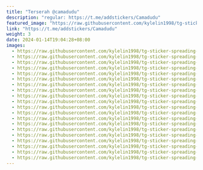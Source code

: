 ```yaml
---
title: "Terserah @camadudu"
description: "regular: https://t.me/addstickers/Camadudu"
featured_image: "https://raw.githubusercontent.com/kylelin1998/tg-sticker-spreading-worldwide-images/main/img/a6b12572-3f32-4d4b-8cea-1e9849e61b1f.jpg"
link: "https://t.me/addstickers/Camadudu"
weight: 3
date: 2024-01-14T19:04:28+08:00
images:
  - https://raw.githubusercontent.com/kylelin1998/tg-sticker-spreading-worldwide-images/main/img/a6b12572-3f32-4d4b-8cea-1e9849e61b1f.jpg
  - https://raw.githubusercontent.com/kylelin1998/tg-sticker-spreading-worldwide-images/main/img/5a73ddf8-4154-40e4-891f-0800c268e5ec.jpg
  - https://raw.githubusercontent.com/kylelin1998/tg-sticker-spreading-worldwide-images/main/img/655fc777-f9b3-4854-88aa-98d6358274f2.jpg
  - https://raw.githubusercontent.com/kylelin1998/tg-sticker-spreading-worldwide-images/main/img/cfceaf05-de20-420d-9eeb-359b2a83867c.jpg
  - https://raw.githubusercontent.com/kylelin1998/tg-sticker-spreading-worldwide-images/main/img/7d9dba70-ed03-46cc-a502-675c39978258.jpg
  - https://raw.githubusercontent.com/kylelin1998/tg-sticker-spreading-worldwide-images/main/img/c89c6cd6-2059-40f0-aca2-19da43adf5a4.jpg
  - https://raw.githubusercontent.com/kylelin1998/tg-sticker-spreading-worldwide-images/main/img/65a82a18-c389-40c6-9c18-ff74e63af2e3.jpg
  - https://raw.githubusercontent.com/kylelin1998/tg-sticker-spreading-worldwide-images/main/img/53a6ab8e-af72-4b82-a871-b33c7a29f9d6.jpg
  - https://raw.githubusercontent.com/kylelin1998/tg-sticker-spreading-worldwide-images/main/img/4dd4c792-f715-4a29-8b65-0c1930824c6f.jpg
  - https://raw.githubusercontent.com/kylelin1998/tg-sticker-spreading-worldwide-images/main/img/6af10f40-5742-4b62-b5c1-5daa1963256e.jpg
  - https://raw.githubusercontent.com/kylelin1998/tg-sticker-spreading-worldwide-images/main/img/d03af837-f399-4b69-a97b-cce1ced18e76.jpg
  - https://raw.githubusercontent.com/kylelin1998/tg-sticker-spreading-worldwide-images/main/img/0cc21199-fa7a-4af2-901c-a4c77e277a76.jpg
  - https://raw.githubusercontent.com/kylelin1998/tg-sticker-spreading-worldwide-images/main/img/da400c9e-3c3c-48bd-9daa-d9614ac84a56.jpg
  - https://raw.githubusercontent.com/kylelin1998/tg-sticker-spreading-worldwide-images/main/img/67c0b2f6-1b1f-4f89-809c-628d839557bc.jpg
  - https://raw.githubusercontent.com/kylelin1998/tg-sticker-spreading-worldwide-images/main/img/d7cd091d-0fb0-4e53-b790-dc81f0defd67.jpg
  - https://raw.githubusercontent.com/kylelin1998/tg-sticker-spreading-worldwide-images/main/img/89b9443e-9eb5-454e-a6cc-034426d50478.jpg
  - https://raw.githubusercontent.com/kylelin1998/tg-sticker-spreading-worldwide-images/main/img/1438198e-3ea1-4006-adc4-fffea1476632.jpg
  - https://raw.githubusercontent.com/kylelin1998/tg-sticker-spreading-worldwide-images/main/img/523baa1f-59ee-4a3e-bbe8-c10ebd0cfe02.jpg
  - https://raw.githubusercontent.com/kylelin1998/tg-sticker-spreading-worldwide-images/main/img/972b1b82-36ed-4b20-914d-85ffea866e83.jpg
  - https://raw.githubusercontent.com/kylelin1998/tg-sticker-spreading-worldwide-images/main/img/18d29023-f1c0-4607-9a54-10acefdf1770.jpg
---
```

